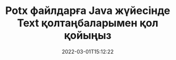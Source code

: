 ---
############################# Static ############################
layout: "auto-gen-signature"
date: 2022-03-01T15:12:22
draft: false
operation: Sign
signaturetype: Text
fileformat: Potx
productName: Java
lang: kk
productCode: java
otherformats: pdf doc docx docm dot dotm dotx odt ott rtf xls xlsx xlsm xlsb csv ods ots xltx xltm ppt pptx pps ppsx odp otp potx potm pptm ppsm png jpg bmp gif tiff svg webp wmf
breadcrumb: Put Text signature on Potx for Java

############################# Head ############################
head_title: "Java көмегімен Potx файлына мәтіндік электрондық қолтаңба жасау"
head_description: "Кодтың бірнеше жолын пайдаланып Java үшін Text eSignature Potx файлына қойыңыз. Ондаған файл пішіміне қол қою үшін GroupDocs Document Signature API пайдаланыңыз."

############################# Header ############################
title: "Potx файлдарға Java жүйесінде Text қолтаңбаларымен қол қойыңыз"
description: "Text Java кодының бірнеше жолы бар қолтаңбаны қалай қосуға болады"
bg_image: "https://cms.admin.containerize.com/templates/aspose/App_Themes/V3/images/bg/header1.png"
bg_overlay: false
button:
    enable: true

############################# SubMenu ############################
submenu:
    enable: true

    left:
        img_alt: "GroupDocs.Signature for Java"
        image: "https://cms.admin.containerize.com/templates/groupdocs/images/product-logos/90x90-noborder/groupdocs-signature-java.png"
        product: "GroupDocs.Signature"
        platform: "Java"



############################# About ############################
about:
    enable: true
    title: "GroupDocs.Signature for Java API туралы"
    content: |
        [GroupDocs.Signature for Java](https://products.groupdocs.com/signature/java/) — цифрлық құжаттарға электрондық қол қоюға арналған танымал API. Мәтіндер, суреттер, цифрлық сертификаттар, штрих-кодтар, QR-кодтар, мөрлер немесе метадеректер сияқты қолтаңбалар бар. Қолтаңбалар PDF файлдарына, MS Word құжаттарына, MS Excel жұмыс кітаптарына, MS PowerPoint презентацияларына, Adobe Photoshop файлдарына және әртүрлі кескін пішімдеріне қойылуы мүмкін. Тұтынушылар өз құжатына қол қоя алады және сол құжаттарға қойылған электрондық қолтаңбаларды жаңартуға, іздеуге, тексеруге, жоюға немесе алдын ала қарауға болады. Сонымен қатар, қолтаңбаларды теңшеуге арналған көптеген мүмкіндіктер қарастырылған.
    

############################# Steps ############################
steps:
    enable: true
    title_left: "Java жүйесінде Text арқылы Potx файлына қол қою қадамдары"
    content_left: |
        [GroupDocs.Signature for Java](https://products.groupdocs.com/signature/java/) Potx құжаттарға Text қолтаңбаларымен жылдам және оңай қол қою мүмкіндігін береді.
        
        * Жол немесе жад ағыны ретінде қол қойылатын Potx файлын қамтамасыз ететін Signature класының данасын жасаңыз
        * SignOptions сыныбын жасаңыз және барлық қажетті деректерді орнатыңыз.
        * Potx шығыс файлын немесе жад ағынын беретін Signature.Sign() әдісін шақырыңыз

    title_right: " Жүйе талаптары"
    content_right: |
        GroupDocs.Signature for Java барлық негізгі платформалар мен операциялық жүйелерде қолдау көрсетеді. Төмендегі кодты орындамас бұрын, жүйеде келесі алғышарттар орнатылғанына көз жеткізіңіз.

        * Операциялық жүйелер: Microsoft Windows, Linux, MacOS
        * Әзірлеу орталары: NetBeans, Intellij IDEA, Eclipse, etc.
        * Java runtime: J2SE 6.0 and above
        * Ең соңғы GroupDocs.Signature for Java нұсқасын [Maven](https://repository.groupdocs.com/webapp/#/artifacts/browse/tree/General/repo/com/groupdocs/groupdocs-signature) алыңыз.
         
    code: |
        ```java    
                
        // Set up input Potx file
        String filePath = "input.potx";
        // Set up output file
        String outputFilePath = "output.potx";

        // Instantiate Signature for input file
        Signature signature = new Signature(filePath);

        //Provide sign options
        TextSignOptions options = new TextSignOptions("John Smith");

        // set signature position
        options.setLeft(50);
        options.setTop(200);

        // sign Potx document
        SignResult result = signature.sign(outputFilePath, options);

        ```

############################# Demos ############################
demos:
    enable: true
    title: "Potx құжаттарға Text тікелей көрсетілімі арқылы қол қою"
    content: |
       Дәл қазір [GroupDocs.Signature қолданбасы](https://products.groupdocs.app/signature/family) веб-сайтына кіру арқылы әртүрлі қолтаңбалармен Potx файлына қол қойыңыз. Тегін онлайн демонстрация сізді күтуде.          

############################# More Formats ############################
more_formats:
    enable: true
    title: "Java үшін басқа қолдау көрсетілетін Text қолтаңбалары"
    content: |
        "Potx қолтаңбасының басқа түрлерімен де қол қоюға болады. Төмендегі тізімді қараңыз."
    format: 
       
       
back_to_top:
    enable: true
---